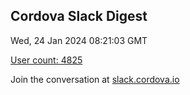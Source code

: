 ## Cordova Slack Digest
Wed, 24 Jan 2024 08:21:03 GMT

[User count: 4825](https://cordova.slack.com/)


Join the conversation at [slack.cordova.io](http://slack.cordova.io/)
